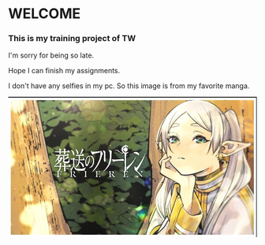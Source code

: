 # WELCOME
### This is my training project of TW

I'm sorry for being so late.

Hope I can finish my assignments. 

I don't have any selfies in my pc. So this image is from my favorite manga.

![「葬送的芙莉莲」- 山田钟人](https://github.com/gtb-2022-zhao-zhenning/.github/blob/main/image/frieren.jpeg)
